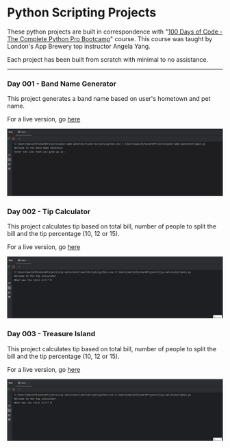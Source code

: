 # Python Scripting Projects

These python projects are built in correspondence with "[100 Days of Code - The Complete Python Pro Bootcamp](https://www.udemy.com/course/100-days-of-code/)" course. This course was taught by London's App Brewery top instructor Angela Yang.<br/>

Each project has been built from scratch with minimal to no assistance.<br/><hr />

### Day 001 - Band Name Generator

This project generates a band name based on user's hometown and pet name.

For a live version, go [here](https://replit.com/@grandeurkoe/band-name-generator?v=1)

![Band Name Generator](band-name-generator/band-name-generator.gif)

### Day 002 - Tip Calculator

This project calculates tip based on total bill, number of people to split the bill and the tip percentage (10, 12 or 15).

For a live version, go [here](https://replit.com/@grandeurkoe/tip-calculator?v=1)

![Tip Calculator](tip-calculator/tip-calculator.gif)


### Day 003 - Treasure Island

This project calculates tip based on total bill, number of people to split the bill and the tip percentage (10, 12 or 15).

For a live version, go [here](https://replit.com/@grandeurkoe/tip-calculator?v=1)

![Tip Calculator](tip-calculator/tip-calculator.gif)
